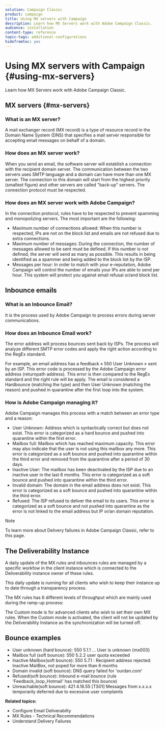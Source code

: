 ```yaml
---
solution: Campaign Classic
product: campaign
title: Using MX servers with Campaign
description: Learn how MX Servers work with Adobe Campaign Classic.
audience: installation
content-type: reference
topic-tags: additional-configurations
hidefromtoc: yes
---
```


# Using MX servers with Campaign {#using-mx-servers}

Learn how MX Servers work with Adobe Campaign Classic.

## MX servers {#mx-servers}

### What is an MX server?

A mail exchanger record (MX record) is a type of resource record in the Domain Name System (DNS) that specifies a mail server responsible for accepting email messages on behalf of a domain.

### How does an MX server work?

When you send an email, the software server will establish a connection with the recipient domain server. The communication between the two servers uses SMTP language and a domain can have more than one MX server. The connection to this domain will start from the highest priority (smallest figure) and other servers are called "back-up" servers. The connection protocol must be respected.

### How does an MX server work with Adobe Campaign?

In the connection protocol, rules have to be respected to prevent spamming and monopolizing servers. The most important are the following: 

* Maximum number of connections allowed: When this number is respected, IPs are not on the block list and emails are not refused due to extra connections. 
* Maximum number of messages: During the connection, the number of messages allowed to be sent must be defined. If this number is not defined, the server will send as many as possible. This results in being identified as a spammer and being added to the block list by the ISP.
* Messages per hour: In order to match with your e-reputation, Adobe Campaign will control the number of emails your IPs are able to send per hour. This system will protect you against email refusal or/and block list.

## Inbounce emails

### What is an Inbounce Email?

It is the process used by Adobe Campaign to process errors during server communications.

### How does an Inbounce Email work?

The error address will process bounces sent back by ISPs. The process will analyze different SMTP error codes and apply the right action according to the RegEx standard.

For example, an email address has a feedback « 550 User Unknown » sent by an ISP. This error code is processed by the Adobe Campaign error address (returnpath address). This error is then compared to the RegEx standard and the right rule will be apply. The email is considered a Hardbounce (matching the type) and then User Unknown (matching the reason) and pushed in quarantine after the first loop into the system.

### How is Adobe Campaign managing it?

Adobe Campaign manages this process with a match between an error type and a reason: 

* User Unknown: Address which is syntactically correct but does not exist. This error is categorized as a hard bounce and pushed into quarantine within the first error. 
* Mailbox full: Mailbox which has reached maximum capacity. This error may also indicate that the user is not using this mailbox any more. This error is categorized as a soft bounce and pushed into quarantine within the third error and removed from the quarantine after a period of 30 days. 
* Inactive User: The mailbox has been deactivated by the ISP due to an inactive user in the last 6 months. This error is categorized as a soft bounce and pushed into quarantine within the third error. 
* Invalid domain: The domain in the email address does not exist. This error is categorized as a soft bounce and pushed into quarantine within the third error. 
* Refused: The ISP refused to deliver the email to its users. This error is categorized as a soft bounce and not pushed into quarantine as the error is not linked to the email address but IP or/an domain reputation.

>[!NOTE]
>
>To learn more about Delivery failures in Adobe Campaign Classic, refer to this page.

## The Deliverability Instance

A daily update of the MX rules and inbounces rules are managed by a specific workfow in the client instance which is connected to the Deliverability instance owner of these rules.

This daily update is running for all clients who wish to keep their instance up to date through a transparency process.

The MX rules has 6 different levels of throughput which are mainly used during the ramp-up process:

The Custom mode is for advanced clients who wish to set their own MX rules. When the Custom mode is activated, the client will not be updated by the Deliverability Instance as the synchronization will be turned off.

## Bounce examples

* User unknown (hard bounce): 550 5.1.1 ... User is unknown {mx003}
* Mailbox full (soft bounce): 550 5.2.2 user quota exceeded
* Inactive Mailbox(soft bounce): 550 5.7.1 : Recipient address rejected: Inactive MailBox, not poped for more than 6 months
* Domain invalid (soft bounce): DNS query failed for 'ourdan.com‘
* Refused(soft bounce): Inbound e-mail bounce (rule 'Feedback_loop_Hotmail' has matched this bounce)
* Unreachable(soft bounce): 421 4.16.55 [TS01] Messages from x.x.x.x temporarily deferred due to excessive user complaints

**Related topics:**
* Configure Email Deliverabilty
* MX Rules - Technical Recommendations
* Understand Delivery Failures